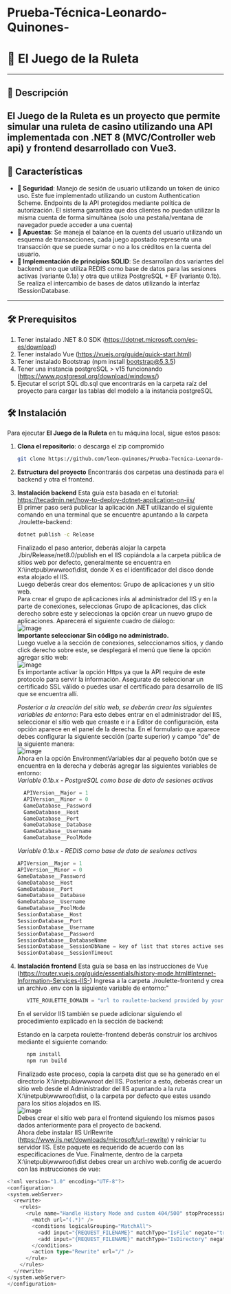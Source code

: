 # Prueba-Técnica-Leonardo-Quinones-

# 🎰 El Juego de la Ruleta

---

## 📜 Descripción

**El Juego de la Ruleta** es un proyecto que permite simular una ruleta de casino utilizando una API implementada con .NET 8 (MVC/Controller web api) y frontend desarrollado con Vue3.
---

## 🚀 Características

- **🎯 Seguridad**: Manejo de sesión de usuario utilizando un token de único uso. Este fue implementado utilizando un custom Authentication Scheme. Endpoints de la API protegidos mediante política de autorización. El sistema garantiza que dos clientes no puedan utilizar la misma cuenta de forma simultánea (solo una pestaña/ventana de navegador puede acceder a una cuenta)
- **💸 Apuestas**: Se maneja el balance en la cuenta del usuario utilizando un esquema de transacciones, cada juego apostado representa una transacción que se puede sumar o no a los créditos en la cuenta del usuario.
- **🎉 Implementación de principios SOLID**: Se desarrollan dos variantes del backend: uno que utiliza REDIS como base de datos para las sesiones activas (variante 0.1a) y otra que utiliza PostgreSQL + EF (variante 0.1b). Se realiza el intercambio de bases de datos utilizando la interfaz ISessionDatabase.

---
## 🛠️ Prerequisitos
1. Tener instalado .NET 8.0 SDK (https://dotnet.microsoft.com/es-es/download)
2. Tener instalado Vue (https://vuejs.org/guide/quick-start.html)
3. Tener instalado Bootstrap (npm install bootstrap@5.3.5)
4. Tener una instancia postgreSQL > v15 funcionando (https://www.postgresql.org/download/windows/)
5. Ejecutar el script SQL db.sql que encontrarás en la carpeta raíz del proyecto para cargar las tablas del modelo a la instancia postgreSQL

## 🛠️ Instalación

Para ejecutar **El Juego de la Ruleta** en tu máquina local, sigue estos pasos:

1. **Clona el repositorio**: o descarga el zip compromido
   ```bash
   git clone https://github.com/leon-quinones/Prueba-Tecnica-Leonardo-Quinones-.git
2. **Estructura del proyecto**
   Encontrarás dos carpetas una destinada para el backend y otra el frontend.
3. **Instalación backend**
   Esta guía esta basada en el tutorial: https://tecadmin.net/how-to-deploy-dotnet-application-on-iis/ \
   El primer paso será publicar la aplicación .NET utilizando el siguiente comando en una terminal que se encuentre apuntando a la carpeta ./roulette-backend:
   ```bash
   dotnet publish -c Release
   ```
   Finalizado el paso anterior, deberás alojar la carpeta ./bin/Release/net8.0/publish en el IIS copiándola a la carpeta pública de sitios web por defecto, generalmente se encuentra en X:\inetpub\wwwroot\dist, donde X es el identificador del disco donde esta alojado el IIS. \
   Luego deberás crear dos elementos: Grupo de aplicaciones y un sitio web. \
   Para crear el grupo de aplicaciones irás al administrador del IIS y en la parte de conexiones, seleccionas Grupo de aplicaciones, das click derecho sobre este y seleccionas la opción crear un nuevo grupo de aplicaciones. Aparecerá el siguiente cuadro de diálogo: \
   ![image](https://github.com/user-attachments/assets/fa600995-bb77-4ec0-80c8-20b7dfe5e3ee) \
   **Importante seleccionar Sin código no administrado.** \
   Luego vuelve a la sección de conexiones, seleccionamos sitios, y dando click derecho sobre este, se desplegará el menú que tiene la opción agregar sitio web: \
   ![image](https://github.com/user-attachments/assets/d90ec1bb-d706-4b84-ab37-b030e1af03f0) \
   Es importante activar la opción Https ya que la API require de este protocolo para servir la información. Asegurate de seleccionar un certificado SSL válido o puedes usar el certificado para desarrollo de IIS que se encuentra allí.

   _Posterior a la creación del sitio web, se deberán crear las siguientes variables de entorno_:
   Para esto debes entrar en el administrador del IIS, seleccionar el  sitio web que creaste e ir a Editor de configuración, esta opción aparece en el panel de la derecha. En el formulario que aparece debes configurar la siguiente sección (parte superior) y campo "de" de la siguiente manera: \
   ![image](https://github.com/user-attachments/assets/46acdfff-d2cb-4b50-ad88-633a695fc1ac) \
   Ahora en la opción EnvironmentVariables dar al pequeño botón que se encuentra en la derecha y deberás agregar las siguientes variables de entorno:   
   _Variable 0.1b.x - PostgreSQL como base de dato de sesiones activas_
   ```Go
     APIVersion__Major = 1 
     APIVersion__Minor = 0
     GameDatabase__Password
     GameDatabase__Host
     GameDatabase__Port
     GameDatabase__Database
     GameDatabase__Username 
     GameDatabase__PoolMode 
   ```
   _Variable 0.1b.x - REDIS como base de dato de sesiones activas_
      ```Go
     APIVersion__Major = 1 
     APIVersion__Minor = 0
     GameDatabase__Password
     GameDatabase__Host
     GameDatabase__Port
     GameDatabase__Database
     GameDatabase__Username 
     GameDatabase__PoolMode
    SessionDatabase__Host
    SessionDatabase__Port
    SessionDatabase__Username
    SessionDatabase__Password
    SessionDatabase__DatabaseName
    SessionDatabase__SessionDbName = key of list that stores active sessions hash keys
    SessionDatabase__SessionTimeout      
   ```

5. **Instalación frontend**
   Esta guía se basa en las instrucciones de Vue (https://router.vuejs.org/guide/essentials/history-mode.html#Internet-Information-Services-IIS-)
   Ingresa a la carpeta ./roulette-frontend y crea un archivo .env con la siguiente variable de entorno:"
   ```Go
      VITE_ROULETTE_DOMAIN = "url to roulette-backend provided by your IIS (i.e https://localhost:443/api/v1.0, where 1.0 is the version defined in your backend through Major and Minor variables) 
   ```
   En el servidor IIS también  se puede adicionar siguiendo el procedimiento explicado en la sección de backend:   

   Estando en la carpeta roulette-frontend deberás construir los archivos mediante el siguiente comando:
   ```bash
      npm install
      npm run build
   ```
   Finalizado este proceso, copia la carpeta dist que se ha generado en el directorio X:\inetpub\wwwroot del IIS. Posterior a esto, deberás crear un sitio web desde el Administrador del IIS apuntando a la ruta X:\inetpub\wwwroot\dist, o la carpeta por defecto que estes usando para los sitios alojados en IIS. \
   ![image](https://github.com/user-attachments/assets/97f08c7a-fcbd-48b5-a916-663de6f913ed) \
   Debes crear el sitio web para el frontend siguiendo los mismos pasos dados anteriormente para el proyecto de backend. \
   Ahora debe instalar IIS UrlRewrite (https://www.iis.net/downloads/microsoft/url-rewrite) y reiniciar tu servidor IIS. Este paquete es requerido de acuerdo con las especificaciones de Vue.
   Finalmente, dentro de la carpeta X:\inetpub\wwwroot\dist debes crear un archivo web.config de acuerdo con las instrucciones de vue:
  ```Go
  <?xml version="1.0" encoding="UTF-8"?>
<configuration>
  <system.webServer>
    <rewrite>
      <rules>
        <rule name="Handle History Mode and custom 404/500" stopProcessing="true">
          <match url="(.*)" />
          <conditions logicalGrouping="MatchAll">
            <add input="{REQUEST_FILENAME}" matchType="IsFile" negate="true" />
            <add input="{REQUEST_FILENAME}" matchType="IsDirectory" negate="true" />
          </conditions>
          <action type="Rewrite" url="/" />
        </rule>
      </rules>
    </rewrite>
  </system.webServer>
</configuration>
  ```
